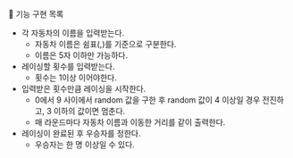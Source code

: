 🚀 기능 구현 목록
- 각 자동차의 이름을 입력받는다.
  - 자동차 이름은 쉼표(,)를 기준으로 구분한다.
  - 이름은 5자 이하만 가능하다.
- 레이싱할 횟수를 입력받는다.
  - 횟수는 1이상 이어야한다.
- 입력받은 횟수만큼 레이싱을 시작한다.
  - 0에서 9 사이에서 random 값을 구한 후 random 값이 4 이상일 경우 전진하고, 3 이하의 값이면 멈춘다.
  - 매 라운드마다 자동차 이름과 이동한 거리를 같이 출력한다.
- 레이싱이 완료된 후 우승자를 정한다.
  - 우승자는 한 명 이상일 수 있다.
